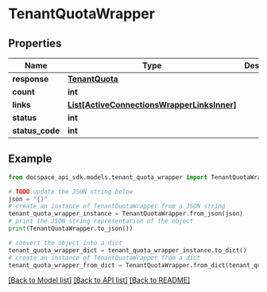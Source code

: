 # TenantQuotaWrapper

## Properties

Name | Type | Description | Notes
------------ | ------------- | ------------- | -------------
**response** | [**TenantQuota**](TenantQuota.md) |  | [optional] 
**count** | **int** |  | [optional] 
**links** | [**List[ActiveConnectionsWrapperLinksInner]**](ActiveConnectionsWrapperLinksInner.md) |  | [optional] 
**status** | **int** |  | [optional] 
**status_code** | **int** |  | [optional] 

## Example

```python
from docspace_api_sdk.models.tenant_quota_wrapper import TenantQuotaWrapper

# TODO update the JSON string below
json = "{}"
# create an instance of TenantQuotaWrapper from a JSON string
tenant_quota_wrapper_instance = TenantQuotaWrapper.from_json(json)
# print the JSON string representation of the object
print(TenantQuotaWrapper.to_json())

# convert the object into a dict
tenant_quota_wrapper_dict = tenant_quota_wrapper_instance.to_dict()
# create an instance of TenantQuotaWrapper from a dict
tenant_quota_wrapper_from_dict = TenantQuotaWrapper.from_dict(tenant_quota_wrapper_dict)
```
[[Back to Model list]](../README.md#documentation-for-models) [[Back to API list]](../README.md#documentation-for-api-endpoints) [[Back to README]](../README.md)


